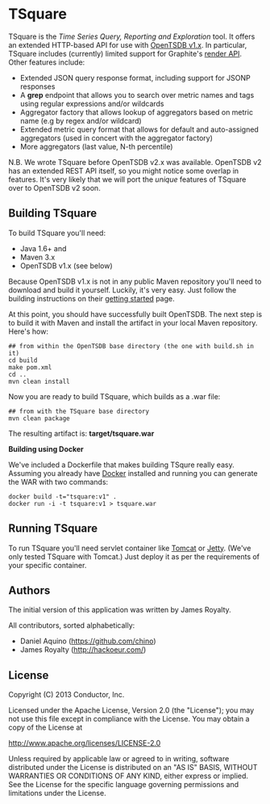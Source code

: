 TSquare
=======

TSquare is the *Time Series Query, Reporting and Exploration* tool.  It offers
an extended HTTP-based API for use with [OpenTSDB v1.x](http://opentsdb.net/).
In particular, TSquare includes (currently) limited support for Graphite's
[render API](http://graphite.readthedocs.org/en/latest/render_api.html).  Other
features include:

* Extended JSON query response format, including support for JSONP responses
* A **grep** endpoint that allows you to search over metric names and tags
  using regular expressions and/or wildcards
* Aggregator factory that allows lookup of aggregators based on metric name
  (e.g by regex and/or wildcard)
* Extended metric query format that allows for default and auto-assigned
  aggregators (used in concert with the aggregator factory)
* More aggregators (last value, N-th percentile)

N.B. We wrote TSquare before OpenTSDB v2.x was available.  OpenTSDB v2 has an
extended REST API itself, so you might notice some overlap in features.  It's
very likely that we will port the *unique* features of TSquare over to OpenTSDB
v2 soon.


Building TSquare
----------------

To build TSquare you'll need:

* Java 1.6+ and
* Maven 3.x 
* OpenTSDB v1.x (see below)

Because OpenTSDB v1.x is not in any public Maven repository you'll need to
download and build it yourself.  Luckily, it's very easy.  Just follow the
building instructions on their [getting started](http://opentsdb.net/getting-started.html) page.

At this point, you should have successfully built OpenTSDB.  The next step is
to build it with Maven and install the artifact in your local Maven repository.
Here's how:

    ## from within the OpenTSDB base directory (the one with build.sh in it)
    cd build
    make pom.xml
    cd ..
    mvn clean install

Now you are ready to build TSquare, which builds as a .war file:

    ## from with the TSquare base directory
    mvn clean package

The resulting artifact is:  **target/tsquare.war**

**Building using Docker**

We've included a Dockerfile that makes building TSqure really easy.  Assuming you already have [Docker](https://www.docker.com/) installed and running you can generate the WAR with two commands:

    docker build -t="tsquare:v1" .
    docker run -i -t tsquare:v1 > tsquare.war


Running TSquare
---------------

To run TSquare you'll need servlet container like
[Tomcat](http://tomcat.apache.org/) or [Jetty](http://www.eclipse.org/jetty/).
(We've only tested TSquare with Tomcat.)  Just deploy it as per the
requirements of your specific container.


Authors
-------

The initial version of this application was written by James Royalty.

All contributors, sorted alphabetically:

* Daniel Aquino (https://github.com/chino)
* James Royalty (http://hackoeur.com/)


License
-------

Copyright (C) 2013 Conductor, Inc.

Licensed under the Apache License, Version 2.0 (the "License");
you may not use this file except in compliance with the License.
You may obtain a copy of the License at

http://www.apache.org/licenses/LICENSE-2.0

Unless required by applicable law or agreed to in writing, software
distributed under the License is distributed on an "AS IS" BASIS,
WITHOUT WARRANTIES OR CONDITIONS OF ANY KIND, either express or implied.
See the License for the specific language governing permissions and
limitations under the License.

